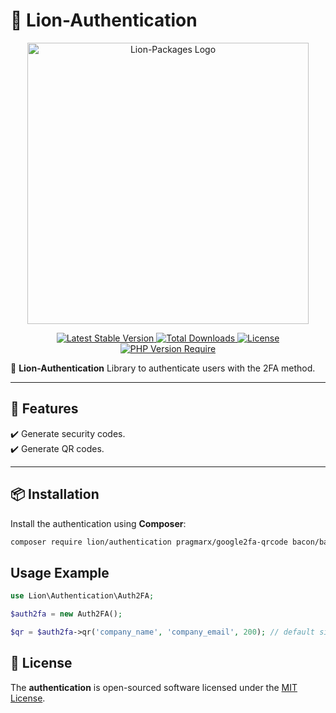 # 🦁 Lion-Authentication

<p align="center">
  <a href="https://dev.lion-packages.com/" target="_blank">
    <img 
        src="https://github.com/lion-packages/framework/assets/56183278/60871c9f-1c93-4481-8c1e-d70282b33254"
        width="450" 
        alt="Lion-Packages Logo"
    >
  </a>
</p>

<p align="center">
  <a href="https://packagist.org/packages/lion/authentication">
    <img src="https://poser.pugx.org/lion/authentication/v" alt="Latest Stable Version">
  </a>
  <a href="https://packagist.org/packages/lion/authentication">
    <img src="https://poser.pugx.org/lion/authentication/downloads" alt="Total Downloads">
  </a>
  <a href="https://github.com/lion-packages/authentication/blob/main/LICENSE">
    <img src="https://poser.pugx.org/lion/authentication/license" alt="License">
  </a>
  <a href="https://www.php.net/">
    <img src="https://poser.pugx.org/lion/authentication/require/php" alt="PHP Version Require">
  </a>
</p>

🚀 **Lion-Authentication** Library to authenticate users with the 2FA method.

---

## 📖 Features

✔️ Generate security codes.  
✔️ Generate QR codes.

---

## 📦 Installation

Install the authentication using **Composer**:

```bash
composer require lion/authentication pragmarx/google2fa-qrcode bacon/bacon-qr-code
```

## Usage Example

```php
use Lion\Authentication\Auth2FA;

$auth2fa = new Auth2FA();

$qr = $auth2fa->qr('company_name', 'company_email', 200); // default size of 400
```

## 📝 License

The <strong>authentication</strong> is open-sourced software licensed under the [MIT License](https://github.com/lion-packages/authentication/blob/main/LICENSE).
